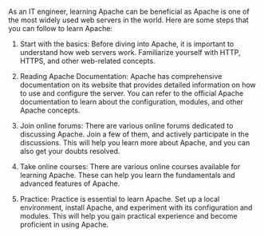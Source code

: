 As an IT engineer, learning Apache can be beneficial as Apache is one of the most widely used web servers in the world. Here are some steps that you can follow to learn Apache:

1. Start with the basics: Before diving into Apache, it is important to understand how web servers work. Familiarize yourself with HTTP, HTTPS, and other web-related concepts.

2. Reading Apache Documentation: Apache has comprehensive documentation on its website that provides detailed information on how to use and configure the server. You can refer to the official Apache documentation to learn about the configuration, modules, and other Apache concepts.

3. Join online forums: There are various online forums dedicated to discussing Apache. Join a few of them, and actively participate in the discussions. This will help you learn more about Apache, and you can also get your doubts resolved.

4. Take online courses: There are various online courses available for learning Apache. These can help you learn the fundamentals and advanced features of Apache.

5. Practice: Practice is essential to learn Apache. Set up a local environment, install Apache, and experiment with its configuration and modules. This will help you gain practical experience and become proficient in using Apache.
